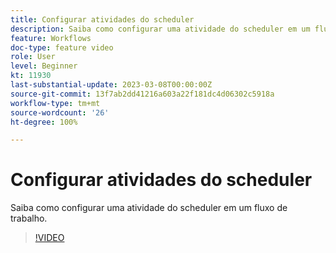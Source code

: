 ```yaml
---
title: Configurar atividades do scheduler
description: Saiba como configurar uma atividade do scheduler em um fluxo de trabalho.
feature: Workflows
doc-type: feature video
role: User
level: Beginner
kt: 11930
last-substantial-update: 2023-03-08T00:00:00Z
source-git-commit: 13f7ab2dd41216a603a22f181dc4d06302c5918a
workflow-type: tm+mt
source-wordcount: '26'
ht-degree: 100%

---
```



# Configurar atividades do scheduler

Saiba como configurar uma atividade do scheduler em um fluxo de trabalho.

>[!VIDEO](https://video.tv.adobe.com/v/3416037?quality=12&learn=on)
